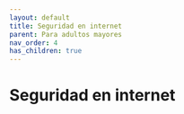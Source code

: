 ```yaml
---
layout: default
title: Seguridad en internet
parent: Para adultos mayores
nav_order: 4
has_children: true
---
```


# Seguridad en internet